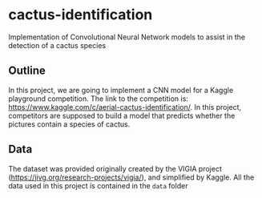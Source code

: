 # cactus-identification
Implementation of Convolutional Neural Network models to assist in the detection of a cactus species

## Outline
In this project, we are going to implement a CNN model for a Kaggle playground competition. The link to the competition is: https://www.kaggle.com/c/aerial-cactus-identification/. In this project, competitors are supposed to build a model that predicts whether the pictures contain a species of cactus.

## Data
The dataset was provided originally created by the VIGIA project (https://jivg.org/research-projects/vigia/), and simplified by Kaggle. All the data used in this project is contained in the `data` folder
